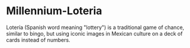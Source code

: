 # Millennium-Loteria
Lotería (Spanish word meaning "lottery") is a traditional game of chance, similar to bingo, but using iconic images in Mexican culture on a deck of cards instead of numbers. 
